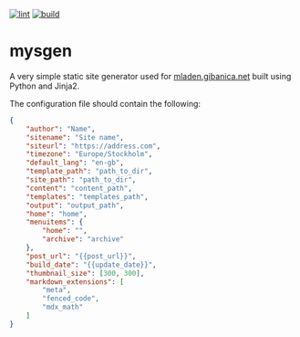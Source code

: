[![lint](https://github.com/mgcth/mysgen/actions/workflows/github-actions-lint-mgcth.yml/badge.svg?branch=master)](https://github.com/mgcth/mysgen/actions/workflows/github-actions-lint-mgcth.yml)
[![build](https://github.com/mgcth/mysgen/actions/workflows/github-actions-build-mgcth.yml/badge.svg?branch=master)](https://github.com/mgcth/mysgen/actions/workflows/github-actions-build-mgcth.yml)
# mysgen
A very simple static site generator used for [mladen.gibanica.net](https://mladen.gibanica.net) built using Python and Jinja2.

The configuration file should contain the following:
```json
{
    "author": "Name",
    "sitename": "Site name",
    "siteurl": "https://address.com",
    "timezone": "Europe/Stockholm",
    "default_lang": "en-gb",
    "template_path": "path_to_dir",
    "site_path": "path_to_dir",
    "content": "content_path",
    "templates": "templates_path",
    "output": "output_path",
    "home": "home",
    "menuitems": {
        "home": "",
        "archive": "archive"
    },
    "post_url": "{{post_url}}",
    "build_date": "{{update_date}}",
    "thumbnail_size": [300, 300],
    "markdown_extensions": [
        "meta",
        "fenced_code",
        "mdx_math"
    ]
}
```
